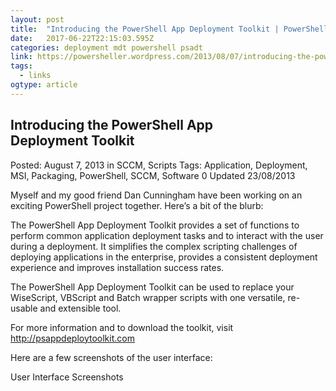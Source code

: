 ```yaml
---
layout: post 
title:  "Introducing the PowerShell App Deployment Toolkit | PowerSheller" 
date:   2017-06-22T22:15:03.595Z 
categories: deployment mdt powershell psadt 
link: https://powersheller.wordpress.com/2013/08/07/introducing-the-powershell-app-deployment-toolkit/ 
tags:
  - links
ogtype: article 
---
```


## Introducing the PowerShell App Deployment Toolkit
Posted: August 7, 2013 in SCCM, Scripts	
Tags: Application, Deployment, MSI, Packaging, PowerShell, SCCM, Software 0
Updated 23/08/2013

Myself and my good friend Dan Cunningham have been working on an exciting PowerShell project together. Here’s a bit of the blurb:

The PowerShell App Deployment Toolkit provides a set of functions to perform common application deployment tasks and to interact with the user during a deployment. It simplifies the complex scripting challenges of deploying applications in the enterprise, provides a consistent deployment experience and improves installation success rates.

The PowerShell App Deployment Toolkit can be used to replace your WiseScript, VBScript and Batch wrapper scripts with one versatile, re-usable and extensible tool.

For more information and to download the toolkit, visit http://psappdeploytoolkit.com

Here are a few screenshots of the user interface:

User Interface Screenshots
